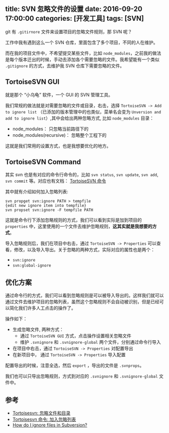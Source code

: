 title: SVN 忽略文件的设置
date: 2016-09-20 17:00:00
categories: [开发工具]
tags: [SVN]
---

git 有 `.gitirnore` 文件来设置项目的忽略文件规则，那 SVN 呢？<!--more-->

工作中我有遇到这么一个 SVN 仓库，里面包含了多个项目，不同的人在维护。

而在我的项目文件中，不希望提交某些文件，比如 `node_modules`，之前我的做法是每个版本迁出的时候，手动去添加各个需要忽略的文件。我希望能有一个类似 `.gitignore` 的方式，去维护我 SVN 仓库下需要忽略的文件。

## TortoiseSVN GUI
就是那个 “小乌龟” 软件，一个 GUI 的 SVN 管理工具。

我们常规的做法就是对需要忽略的文件或目录，右击，选择 `TortoiseSVN -> Add to ignore list` （已添加的版本管理中的也类似，菜单名会变为 `Unversion and add to ignore list`）,其中会给出两种忽略方式, 比如 `node_modules` 目录：

- node_modules： 只忽略当前路径下的
- node_modules(recursive)： 忽略整个工程下的

这就是我们常用的设置方式，也是我想要优化的地方。


## TortoiseSVN Command
其实 svn 也是有对应的命令行命令的，比如 `svn status`, `svn update`, `svn add`, `svn commit` 等。对应也有文档： [TortoiseSVN 命令](https://tortoisesvn.net/docs/release/TortoiseSVN_zh_CN/tsvn-cli-main.html)

其中就有介绍如何加入忽略列表:

```
svn propget svn:ignore PATH > tempfile
{edit new ignore item into tempfile}
svn propset svn:ignore -F tempfile PATH
```

这就是命令行下添加忽略规则的方式，我们可以看到实际是加到项目的 `properties` 中，这里使用的一个文件去维护忽略规则，**这其实就是我想要的方式**。

导入忽略规则后，我们在项目中右击，通过 `TortoiseSVN -> Properties` 可以查看，修改，以及导入导出。关于忽略的两种方式，实际对应的属性也是两个：

- `svn:ignore`
- `svn:global-ignore`


## 优化方案
通过命令行的方式，我们可以看到忽略规则是可以被导入导出的。这样我们就可以通过文件去维护项目的忽略列表，虽然这个忽略规则不会自动被识别，但是已经可以简化我们许多人工点击的操作了。

操作如下：
- 生成忽略文件, 两种方式：
    - 通过 `TortoiseSVN GUI` 方式，点击操作设置相关忽略文件
    - 维护 `.svnignore` 和 `.svnignore-global` 两个文件，分别通过命令行导入
- 在项目中右击，通过 `TortoiseSVN -> Properties` 对配置导出
- 在新项目中， 通过 `TortoiseSVN -> Properties` 导入配置

配置导出的时候，注意全选，然后 `export` ，导出的文件是 `.svnprops`。

我们也可以只导出忽略规则，方式到对应的 `.svnignore` 和 `.svnignore-global` 文件中。

## 参考
- [Tortoisesvn: 忽略文件和目录](https://tortoisesvn.net/docs/release/TortoiseSVN_zh_CN/tsvn-dug-ignore.html)
- [Tortoisesvn 命令: 加入忽略列表](https://tortoisesvn.net/docs/release/TortoiseSVN_zh_CN/tsvn-cli-main.html#tsvn-cli-addignore)
- [How do I ignore files in Subversion?](http://stackoverflow.com/questions/86049/how-do-i-ignore-files-in-subversion)
